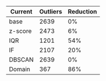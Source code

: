 <!--
 Copyright (c) 2024 David Such
 
 This software is released under the MIT License.
 https://opensource.org/licenses/MIT
-->

| Current | Outliers | Reduction |
|---------|----------|-----------|
| base    | 2639     | 0%        |
| z-score | 2473     | 6%        |
| IQR     | 1201     | 54%       |
| IF      | 2107     | 20%       |
| DBSCAN  | 2639     | 0%        |
| Domain  | 367      | 86%       |